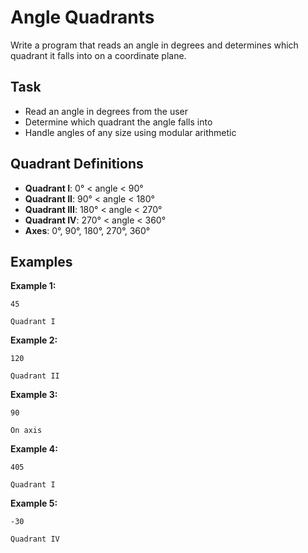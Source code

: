 # Angle Quadrants

Write a program that reads an angle in degrees and determines which quadrant it falls into on a coordinate plane.

## Task
- Read an angle in degrees from the user
- Determine which quadrant the angle falls into
- Handle angles of any size using modular arithmetic

## Quadrant Definitions
- **Quadrant I**: 0° < angle < 90°
- **Quadrant II**: 90° < angle < 180°
- **Quadrant III**: 180° < angle < 270°
- **Quadrant IV**: 270° < angle < 360°
- **Axes**: 0°, 90°, 180°, 270°, 360°

## Examples
**Example 1:**
```
45
```
```
Quadrant I
```

**Example 2:**
```
120
```
```
Quadrant II
```

**Example 3:**
```
90
```
```
On axis
```

**Example 4:**
```
405
```
```
Quadrant I
```

**Example 5:**
```
-30
```
```
Quadrant IV
```

